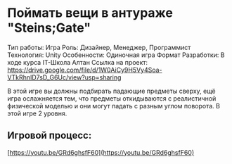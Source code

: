 # Поймать вещи в антураже "Steins;Gate"

Тип работы: Игра
Роль: Дизайнер, Менеджер, Программист
Технология: Unity
Особенности: Одиночная игра
Формат Разработки: В ходе курса IT-Школа Алтан
Ссылка на проект: https://drive.google.com/file/d/1W0AiCy9H5Vy4Soa-VTkRhnID7sD_G6Uc/view?usp=sharing

В этой игре вы должны подбирать падающие предметы сверху, ещё игра ослажняется тем, что предметы откидываются с реалистичной физической моделью и они могут падать с разным углом поворота. В этой игре 2 уровня.

## Игровой процесс:

[https://youtu.be/GRd6ghsfF60](https://youtu.be/GRd6ghsfF60)